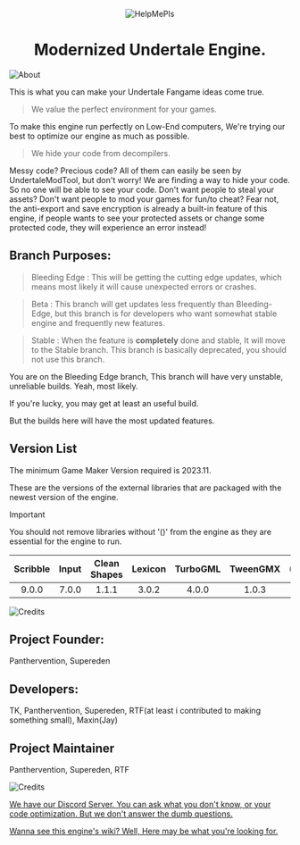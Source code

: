 <p align="center">
  <img src="https://user-images.githubusercontent.com/83257329/226114457-a8702e87-0f37-46a4-8b09-f43b12e9511f.png" alt="HelpMePls">
</p>
<h1 align="center">Modernized Undertale Engine.</h1>
<p align="center">
</p>

![About](https://user-images.githubusercontent.com/83257329/226114468-3823b116-01ae-4941-be38-c6683bd428ea.png)

This is what you can make your Undertale Fangame ideas come true.

> We value the perfect environment for your games.

To make this engine run perfectly on Low-End computers, We're trying our best to optimize our engine as much as possible.

> We hide your code from decompilers.

Messy code? Precious code? All of them can easily be seen by UndertaleModTool, but don't worry!
We are finding a way to hide your code. So no one will be able to see your code.
Don't want people to steal your assets? Don't want people to mod your games for fun/to cheat?
Fear not, the anti-export and save encryption is already a built-in feature of this engine, if people wants to see your protected assets or change some protected code, they will experience an error instead!

## Branch Purposes:

> Bleeding Edge : This will be getting the cutting edge updates, which means most likely it will cause unexpected errors or crashes.

> Beta : This branch will get updates less frequently than Bleeding-Edge, but this branch is for developers who want somewhat stable engine and frequently new features.

> Stable : When the feature is **completely** done and stable, It will move to the Stable branch. This branch is basically deprecated, you should not use this branch.

You are on the Bleeding Edge branch, This branch will have very unstable, unreliable builds. Yeah, most likely.

If you're lucky, you may get at least an useful build.

But the builds here will have the most updated features.

 ## Version List

The minimum Game Maker Version required is 2023.11.

These are the versions of the external libraries that are packaged with the newest version of the engine.

> [!IMPORTANT]
> You should not remove libraries without '()' from the engine as they are essential for the engine to run.

| Scribble | Input | Clean Shapes | Lexicon | TurboGML | TweenGMX | (Kawase) |
| :---: | :---: | :---: | :---: | :---: | :---: | :--: |
| 9.0.0 | 7.0.0 | 1.1.1 | 3.0.2 | 4.0.0 | 1.0.3 | 2.0.1 |

![Credits](https://user-images.githubusercontent.com/83257329/226114492-749f7f25-9780-4a28-80b2-1bb4bad86e22.png)

## Project Founder:
Panthervention, Supereden

## Developers:
TK, Panthervention, Supereden, RTF(at least i contributed to making something small), Maxin(Jay)

## Project Maintainer
Panthervention, Supereden, RTF

![Credits](https://user-images.githubusercontent.com/83257329/226114582-7fd89d9b-9735-4c2a-9440-4f7df160ff26.png)

[We have our Discord Server. You can ask what you don't know, or your code optimization. But we don't answer the dumb questions.](https://discord.gg/X8N5jkbeZs)

[Wanna see this engine's wiki? Well, Here may be what you're looking for.](https://coalitionengine.github.io/Coalition-Engine/)
